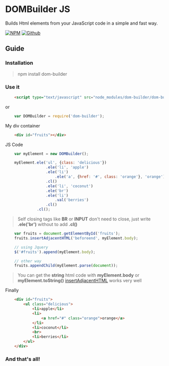 # DOMBuilder JS
Builds Html elements from your JavaScript code in a simple and fast way.

[![NPM](https://img.shields.io/badge/npm-package-orange.svg)](https://www.npmjs.com/package/dom-builder)
[![Github](https://img.shields.io/badge/github-repo-lightgrey.svg)](https://www.github.com/heychez/dom-builder)

## Guide

### Installation
> npm install dom-builder

### Use it
```html
    <script type="text/javascript" src="node_modules/dom-builder/dom-builder.js"></script>
```
or
```js
    var DOMBuilder = require('dom-builder');
```
    

My div container
```html
    <div id="fruits"></div>
```

JS Code
```js
    var myElement = new DOMBuilder();
```
```js
    myElement.ele('ul', {class: 'delicious'})
                  .ele('li', 'apple')
                  .ele('li')
                      .ele('a', {href: '#', class: 'orange'}, 'orange')
                  .cl()
                  .ele('li', 'coconut')
                  .ele('br')
                  .ele('li')
                      .val('berries')
                  .cl()
              .cl();
```
> Self closing tags like **BR** or **INPUT** don't need to close, just write **.ele('br')** without to add **.cl()**

```js
    var fruits = document.getElementById('fruits');
    fruits.insertAdjacentHTML('beforeend', myElement.body);

    // using Jquery
    $('#fruits').append(myElement.body);

    // other way
    fruits.appendChild(myElement.parse(document));

```
> You can get the **string** html code with **myElement.body** or **myElement.toString()**
> [insertAdjacentHTML](https://developer.mozilla.org/es/docs/Web/API/Element/insertAdjacentHTML) works very well

Finally
```html
    <div id="fruits">
        <ul class="delicious">
            <li>apple</li>
            <li>
                <a href="#" class="orange">orange</a>
            </li>
            <li>coconut</li>
            <br>
            <li>berries</li>
        </ul>
    </div>
```

### And that's all!
